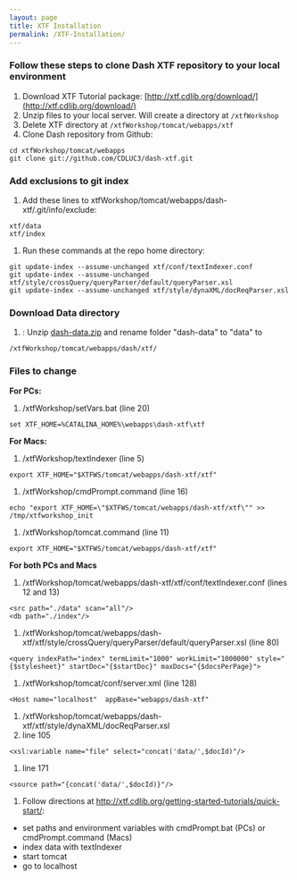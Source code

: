 ```yaml
---
layout: page
title: XTF Installation
permalink: /XTF-Installation/
---
```


### Follow these steps to clone Dash XTF repository to your local environment

1. Download XTF Tutorial package: [http://xtf.cdlib.org/download/](http://xtf.cdlib.org/download/)
1. Unzip files to your local server. Will create a directory at ````/xtfWorkshop````
1. Delete XTF directory at ````/xtfWorkshop/tomcat/webapps/xtf````
1. Clone Dash repository from Github:
```
cd xtfWorkshop/tomcat/webapps
git clone git://github.com/CDLUC3/dash-xtf.git
```

### Add exclusions to git index

1. Add these lines to xtfWorkshop/tomcat/webapps/dash-xtf/.git/info/exclude:

```
xtf/data
xtf/index
```
1. Run these commands at the repo home directory:

```
git update-index --assume-unchanged xtf/conf/textIndexer.conf
git update-index --assume-unchanged xtf/style/crossQuery/queryParser/default/queryParser.xsl
git update-index --assume-unchanged xtf/style/dynaXML/docReqParser.xsl
```



### Download Data directory
1. : Unzip [dash-data.zip](https://github.com/CDLUC3/dash/raw/gh-pages/docs/dash-data.zip) and rename folder "dash-data" to "data" to 

```
/xtfWorkshop/tomcat/webapps/dash/xtf/
```

### Files to change
**For PCs:** 

1. /xtfWorkshop/setVars.bat (line 20)

```
set XTF_HOME=%CATALINA_HOME%\webapps\dash-xtf\xtf
```

**For Macs:**  

1. /xtfWorkshop/textIndexer (line 5)

```
export XTF_HOME="$XTFWS/tomcat/webapps/dash-xtf/xtf"
```

1. /xtfWorkshop/cmdPrompt.command (line 16)

```
echo "export XTF_HOME=\"$XTFWS/tomcat/webapps/dash-xtf/xtf\"" >> /tmp/xtfworkshop_init
```
1. /xtfWorkshop/tomcat.command (line 11)

```
export XTF_HOME="$XTFWS/tomcat/webapps/dash-xtf/xtf"
```

**For both PCs and Macs**

1. /xtfWorkshop/tomcat/webapps/dash-xtf/xtf/conf/textIndexer.conf (lines 12 and 13)
        
```
<src path="./data" scan="all"/>
<db path="./index"/>
```


1. /xtfWorkshop/tomcat/webapps/dash-xtf/xtf/style/crossQuery/queryParser/default/queryParser.xsl (line 80)
      
```
<query indexPath="index" termLimit="1000" workLimit="1000000" style="{$stylesheet}" startDoc="{$startDoc}" maxDocs="{$docsPerPage}">
```

1. /xtfWorkshop/tomcat/conf/server.xml (line 128)

```
<Host name="localhost"  appBase="webapps/dash-xtf"
```

1. /xtfWorkshop/tomcat/webapps/dash-xtf/xtf/style/dynaXML/docReqParser.xsl
  1. line 105
      
```
<xsl:variable name="file" select="concat('data/',$docId)"/>
```

  1. line 171

```
<source path="{concat('data/',$docId)}"/>
```

1. Follow directions at http://xtf.cdlib.org/getting-started-tutorials/quick-start/:
  * set paths and environment variables with cmdPrompt.bat (PCs) or cmdPrompt.command (Macs)
  * index data with textIndexer
  * start tomcat
  * go to localhost
